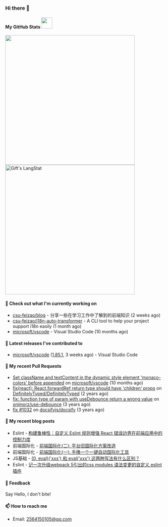 ### Hi there 👋

####  My GitHub Stats <img src = "https://i.pinimg.com/originals/65/c4/f4/65c4f452571be1261e9c623f7da488ac.gif" width = 35px> 
 
<div>
  <img width="410px" align="center" src="https://github-readme-stats.anuraghazra1.vercel.app/api?username=csu-feizao&show_icons=true" />
  <img width="410px" align="center" src="https://github-readme-streak-stats.herokuapp.com/?user=csu-feizao" alt="Gift's LangStat" />
</div>

#### 👷 Check out what I'm currently working on

- [csu-feizao/blog](https://github.com/csu-feizao/blog) - 分享一些在学习工作中了解到的前端知识 (2 weeks ago)
- [csu-feizao/i18n-auto-transformer](https://github.com/csu-feizao/i18n-auto-transformer) - A CLI tool to help your project support i18n easily (1 month ago)
- [microsoft/vscode](https://github.com/microsoft/vscode) - Visual Studio Code (10 months ago)

#### 🔭 Latest releases I've contributed to

- [microsoft/vscode](https://github.com/microsoft/vscode) ([1.85.1](https://github.com/microsoft/vscode/releases/tag/1.85.1), 3 weeks ago) - Visual Studio Code

#### 🔨 My recent Pull Requests

- [Set className and textContent in the dynamic style element &#39;monaco-colors&#39; before appended](https://github.com/microsoft/vscode/pull/176746) on [microsoft/vscode](https://github.com/microsoft/vscode) (10 months ago)
- [fix(react): React.forwardRef return type should have &#39;children&#39; props](https://github.com/DefinitelyTyped/DefinitelyTyped/pull/52604) on [DefinitelyTyped/DefinitelyTyped](https://github.com/DefinitelyTyped/DefinitelyTyped) (2 years ago)
- [fix: function type of param with useDebounce return a wrong value](https://github.com/xnimorz/use-debounce/pull/95) on [xnimorz/use-debounce](https://github.com/xnimorz/use-debounce) (3 years ago)
- [fix #1032](https://github.com/docsifyjs/docsify/pull/1043) on [docsifyjs/docsify](https://github.com/docsifyjs/docsify) (3 years ago)

#### 📜 My recent blog posts

- Eslint - [构建鲁棒性：自定义 Eslint 规则增强 React 错误边界在前端应用中的控制力度](https://github.com/csu-feizao/blog/issues/5)
- 前端国际化 - [前端国际化(二): 平台旧国际化方案改造](https://github.com/csu-feizao/blog/issues/4)
- 前端国际化 - [前端国际化(一): 手撸一个一键自动国际化工具](https://github.com/csu-feizao/blog/issues/3)
- JS基础 - [(0, eval)('xxx') 和 eval('xxx') 这两种写法有什么区别？](https://github.com/csu-feizao/blog/issues/2)
- Eslint - [记一次升级webpack 5引出的css modules 语法变更的自定义 eslint 插件](https://github.com/csu-feizao/blog/issues/1)

#### 💬 Feedback

Say Hello, I don't bite!

#### 📫 How to reach me

- Email: 2564150105@qq.com
